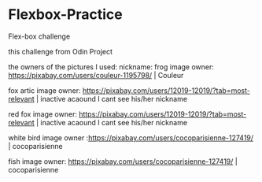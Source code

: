 # Flexbox-Practice
Flex-box challenge

this challenge from Odin Project


the owners of the pictures I used:
                                                                                              nickname:
frog image owner: https://pixabay.com/users/couleur-1195798/                              |     Couleur

fox artic image owner: https://pixabay.com/users/12019-12019/?tab=most-relevant           |     inactive acaound I cant see his/her nickname

red fox image owner: https://pixabay.com/users/12019-12019/?tab=most-relevant             |     inactive acaound I cant see his/her nickname

white bird image owner :https://pixabay.com/users/cocoparisienne-127419/                  |     cocoparisienne

fish image owner: https://pixabay.com/users/cocoparisienne-127419/                        |     cocoparisienne
